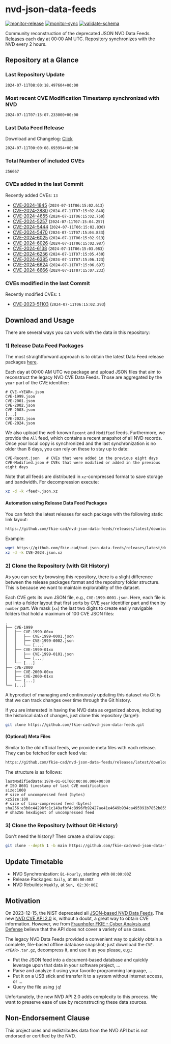# nvd-json-data-feeds

[![monitor-release](https://github.com/fkie-cad/nvd-json-data-feeds/actions/workflows/monitor_release.yml/badge.svg)](https://github.com/fkie-cad/nvd-json-data-feeds/actions/workflows/monitor_release.yml)
[![monitor-sync](https://github.com/fkie-cad/nvd-json-data-feeds/actions/workflows/monitor_sync.yml/badge.svg)](https://github.com/fkie-cad/nvd-json-data-feeds/actions/workflows/monitor_sync.yml)
[![validate-schema](https://github.com/fkie-cad/nvd-json-data-feeds/actions/workflows/validate_schema.yml/badge.svg)](https://github.com/fkie-cad/nvd-json-data-feeds/actions/workflows/validate_schema.yml)

Community reconstruction of the deprecated JSON NVD Data Feeds.
[Releases](https://github.com/fkie-cad/nvd-json-data-feeds/releases/latest) each day at 00:00 AM UTC.
Repository synchronizes with the NVD every 2 hours.

## Repository at a Glance

### Last Repository Update

```plain
2024-07-11T08:00:18.497604+00:00
```

### Most recent CVE Modification Timestamp synchronized with NVD

```plain
2024-07-11T07:15:07.233000+00:00
```

### Last Data Feed Release

Download and Changelog: [Click](https://github.com/fkie-cad/nvd-json-data-feeds/releases/latest)

```plain
2024-07-11T00:00:08.693994+00:00
```

### Total Number of included CVEs

```plain
256667
```

### CVEs added in the last Commit

Recently added CVEs: `13`

- [CVE-2024-1845](CVE-2024/CVE-2024-18xx/CVE-2024-1845.json) (`2024-07-11T06:15:02.613`)
- [CVE-2024-2880](CVE-2024/CVE-2024-28xx/CVE-2024-2880.json) (`2024-07-11T07:15:02.840`)
- [CVE-2024-4655](CVE-2024/CVE-2024-46xx/CVE-2024-4655.json) (`2024-07-11T06:15:02.750`)
- [CVE-2024-5257](CVE-2024/CVE-2024-52xx/CVE-2024-5257.json) (`2024-07-11T07:15:04.257`)
- [CVE-2024-5444](CVE-2024/CVE-2024-54xx/CVE-2024-5444.json) (`2024-07-11T06:15:02.830`)
- [CVE-2024-5470](CVE-2024/CVE-2024-54xx/CVE-2024-5470.json) (`2024-07-11T07:15:04.833`)
- [CVE-2024-6025](CVE-2024/CVE-2024-60xx/CVE-2024-6025.json) (`2024-07-11T06:15:02.913`)
- [CVE-2024-6026](CVE-2024/CVE-2024-60xx/CVE-2024-6026.json) (`2024-07-11T06:15:02.987`)
- [CVE-2024-6138](CVE-2024/CVE-2024-61xx/CVE-2024-6138.json) (`2024-07-11T06:15:03.083`)
- [CVE-2024-6256](CVE-2024/CVE-2024-62xx/CVE-2024-6256.json) (`2024-07-11T07:15:05.430`)
- [CVE-2024-6385](CVE-2024/CVE-2024-63xx/CVE-2024-6385.json) (`2024-07-11T07:15:06.123`)
- [CVE-2024-6624](CVE-2024/CVE-2024-66xx/CVE-2024-6624.json) (`2024-07-11T07:15:06.697`)
- [CVE-2024-6666](CVE-2024/CVE-2024-66xx/CVE-2024-6666.json) (`2024-07-11T07:15:07.233`)


### CVEs modified in the last Commit

Recently modified CVEs: `1`

- [CVE-2023-51103](CVE-2023/CVE-2023-511xx/CVE-2023-51103.json) (`2024-07-11T06:15:02.293`)


## Download and Usage

There are several ways you can work with the data in this repository:

### 1) Release Data Feed Packages

The most straightforward approach is to obtain the latest Data Feed release packages [here](https://github.com/fkie-cad/nvd-json-data-feeds/releases/latest).

Each day at 00:00 AM UTC we package and upload JSON files that aim to reconstruct the legacy NVD CVE Data Feeds.
Those are aggregated by the `year` part of the CVE identifier:

```
# CVE-<YEAR>.json
CVE-1999.json
CVE-2001.json
CVE-2002.json
CVE-2003.json
[...]
CVE-2023.json
CVE-2024.json
```

We also upload the well-known `Recent` and `Modified` feeds.
Furthermore, we provide the `All` feed, which contains a recent snapshot of all NVD records.
Once your local copy is synchronized and the last synchronization is no older than 8 days, you can rely on these to stay up to date:

```plain
CVE-Recent.json   # CVEs that were added in the previous eight days
CVE-Modified.json # CVEs that were modified or added in the previous eight days
```

Note that all feeds are distributed in `xz`-compressed format to save storage and bandwidth.
For decompression execute:

```sh
xz -d -k <feed>.json.xz
```

#### Automation using Release Data Feed Packages

You can fetch the latest releases for each package with the following static link layout:

```sh
https://github.com/fkie-cad/nvd-json-data-feeds/releases/latest/download/CVE-<YEAR>.json.xz
```

Example:

```sh
wget https://github.com/fkie-cad/nvd-json-data-feeds/releases/latest/download/CVE-2024.json.xz
xz -d -k CVE-2024.json.xz
```

### 2) Clone the Repository (with Git History)

As you can see by browsing this repository, there is a slight difference between the release packages format and the repository folder structure.
This is because we want to maintain explorability of the dataset.

Each CVE gets its own JSON file, e.g., `CVE-1999-0001.json`.
Here, each file is put into a folder layout that first sorts by CVE `year` identifier part and then by `number` part.
We mask (`xx`) the last two digits to create easily navigable folders that hold a maximum of 100 CVE JSON files:

```plain
.
├── CVE-1999
│   ├── CVE-1999-00xx
│   │   ├── CVE-1999-0001.json
│   │   ├── CVE-1999-0002.json
│   │   └── [...]
│   ├── CVE-1999-01xx
│   │   ├── CVE-1999-0101.json
│   │   └── [...]
│   └── [...]
├── CVE-2000
│   ├── CVE-2000-00xx
│   ├── CVE-2000-01xx
│   └── [...]
└── [...]
```

A byproduct of managing and continuously updating this dataset via Git is that we can track changes over time through the Git history.

If you are interested in having the NVD data as organized above, including the historical data of changes, just clone this repository (large!):

```sh
git clone https://github.com/fkie-cad/nvd-json-data-feeds.git
```

#### (Optional) Meta Files

Similar to the old official feeds, we provide meta files with each release. They can be fetched for each feed via:

```sh
https://github.com/fkie-cad/nvd-json-data-feeds/releases/latest/download/CVE-<YEAR>.meta
```

The structure is as follows:

```plain
lastModifiedDate:1970-01-01T00:00:00.000+00:00                          # ISO 8601 timestamp of last CVE modification
size:1000                                                               # size of uncompressed feed (bytes)
xzSize:100                                                              # size of lzma-compressed feed (bytes)
sha256:e3b0c44298fc1c149afbf4c8996fb92427ae41e4649b934ca495991b7852b855 # sha256 hexdigest of uncompressed feed
```

### 3) Clone the Repository (without Git History)

Don't need the history? Then create a shallow copy:

```sh
git clone --depth 1 -b main https://github.com/fkie-cad/nvd-json-data-feeds.git
```


## Update Timetable

* NVD Synchronization: `Bi-Hourly`, starting with `00:00:00Z`
* Release Packages: `Daily`, at `00:00:00Z`
* NVD Rebuilds: `Weekly`, at `Sun, 02:30:00Z`


## Motivation

On 2023-12-15, the NIST deprecated all [JSON-based NVD Data Feeds](https://nvd.nist.gov/vuln/data-feeds#divRetirementBanner-1).
The new [NVD CVE API 2.0](https://nvd.nist.gov/developers/vulnerabilities) is, without a doubt, a great way to obtain CVE information.
However, we from [Fraunhofer FKIE - Cyber Analysis and Defense](https://www.fkie.fraunhofer.de/en/departments/cad.html) believe that the API does not cover a variety of use cases.

The legacy NVD Data Feeds provided a convenient way to quickly obtain a complete, file-based offline database snapshot; just download the `CVE-<YEAR>.tar.gz`, decompress it, and use it as you please, e.g.:

- Put the JSON feed into a document-based database and quickly leverage upon that data in your software project, ...
- Parse and analyze it using your favorite programming language, ...
- Put it on a USB stick and transfer it to a system without internet access, or ...
- Query the file using `jq`!

Unfortunately, the new NVD API 2.0 adds complexity to this process.
We want to preserve ease of use by reconstructing these data sources.

## Non-Endorsement Clause

This project uses and redistributes data from the NVD API but is not endorsed or certified by the NVD.